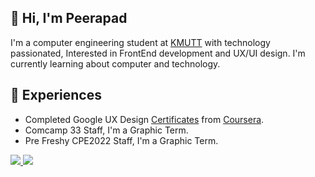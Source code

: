 ## 🙏 Hi, I'm Peerapad 
I'm a computer engineering student at [KMUTT](https://www.kmutt.ac.th/) with technology passionated, Interested in FrontEnd development and UX/UI design. I'm currently learning about computer and technology.

## 💬 Experiences
* Completed Google UX Design [Certificates](https://www.coursera.org/account/accomplishments/specialization/certificate/WCSPYVHZZQSY) from [Coursera](https://www.coursera.org/).
* Comcamp 33 Staff, I'm a Graphic Term. 
* Pre Freshy CPE2022 Staff, I'm a Graphic Term. 
<a href="https://www.linkedin.com/in/peerapad/">
   <img src="https://img.shields.io/badge/LinkedIn-0077B5?style=for-the-badge&logo=linkedin&logoColor=white" />
<a href="https://www.behance.net/peerapapadthaw">
   <img src="https://img.shields.io/badge/Behance-0054F7?style=for-the-badge&logo=behance&logoColor=white" />
</a>
<br /><br />
